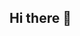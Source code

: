 ## Hi there 👋

<!--
**khawajabilalahmad/khawajabilalahmad** is a ✨ _special_ ✨ repository because its `README.md` (this file) appears on your GitHub profile.

## Welcome to My GitHub! 👨‍💻👩‍💻
Hi there! 👋 I'm Khawja Bilal Ahmed, a passionate first-year Computer Science student 🚀

I’m excited about learning and building things with code. This GitHub is where I share my projects, ideas, and code snippets as I explore the world of technology and software development.

## About Me
🎓 Current: 1st Year Computer Science Bachelor’s student
🌱 Learning: Algorithms, Data Structures, Web Development, Python, Java, and more
💻 Interests: Software development, web development, AI, open-source contributions
🔭 Goals: Build projects that solve real-world problems, contribute to open-source, and continue growing my skills as a developer.
🌐 Current Projects: [Add links to any active or significant projects you're working on]

## What You'll Find Here
🧑‍💻 Projects: A mix of academic assignments, personal projects, and explorations into different programming languages and technologies.
💡 Ideas & Experiments: Concepts or mini-projects I work on to experiment and solidify my understanding of computer science principles.

## My Tech Stack
Languages: Python, Java, JavaScript, C++
Web Development: HTML, CSS, React.js (learning more!)
Tools & Libraries: Git, GitHub, VS Code, Node.js
Databases: MySQL, Firebase (beginner)
